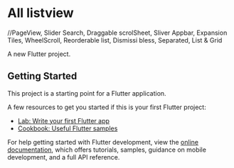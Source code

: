 # All listview

//PageView, Slider Search, Draggable scrolSheet, Sliver Appbar, Expansion Tiles, WheelScroll, Reorderable list, Dismissi bless, Separated, List & Grid



A new Flutter project.

## Getting Started

This project is a starting point for a Flutter application.

A few resources to get you started if this is your first Flutter project:

- [Lab: Write your first Flutter app](https://docs.flutter.dev/get-started/codelab)
- [Cookbook: Useful Flutter samples](https://docs.flutter.dev/cookbook)

For help getting started with Flutter development, view the
[online documentation](https://docs.flutter.dev/), which offers tutorials,
samples, guidance on mobile development, and a full API reference.
